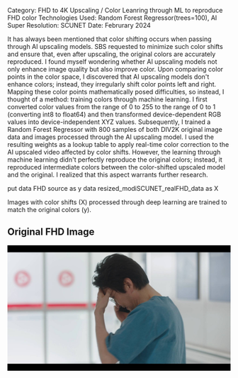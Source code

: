 Category: FHD to 4K Upscaling / Color Leanring through ML to reproduce FHD color
Technologies Used: Random Forest Regressor(trees=100), AI Super Resolution: SCUNET
Date: Februrary 2024

It has always been mentioned that color shifting occurs when passing through AI upscaling models. SBS requested to minimize such color shifts and ensure that, 
even after upscaling, the original colors are accurately reproduced.
I found myself wondering whether AI upscaling models not only enhance image quality but also improve color. Upon comparing color points in the color space, 
I discovered that AI upscaling models don't enhance colors; instead, they irregularly shift color points left and right. Mapping these color points mathematically posed difficulties, 
so instead, I thought of a method: training colors through machine learning. I first converted color values from the range of 0 to 255 to the range of 0 to 1 (converting int8 to float64) and 
then transformed device-dependent RGB values into device-independent XYZ values. Subsequently, I trained a Random Forest Regressor with 800 samples of both DIV2K original image data and 
images processed through the AI upscaling model. I used the resulting weights as a lookup table to apply real-time color correction to the AI upscaled video affected by color shifts. 
However, the learning through machine learning didn't perfectly reproduce the original colors; instead, it reproduced intermediate colors between the color-shifted upscaled model and the original. 
I realized that this aspect warrants further research.

put data FHD source as y
data resized_modiSCUNET_realFHD_data as X

Images with color shifts (X) processed through deep learning are trained to match the original colors (y).

## Original FHD Image
![OriginalFHD](https://github.com/suk1998/ML_Color_Learning/blob/master/original_jpeg70.jpg)
